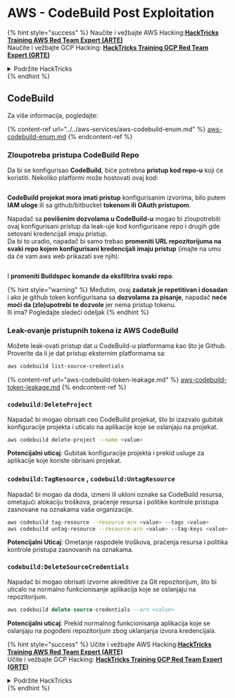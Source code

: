 # AWS - CodeBuild Post Exploitation

{% hint style="success" %}
Naučite i vežbajte AWS Hacking:<img src="/.gitbook/assets/image.png" alt="" data-size="line">[**HackTricks Training AWS Red Team Expert (ARTE)**](https://training.hacktricks.xyz/courses/arte)<img src="/.gitbook/assets/image.png" alt="" data-size="line">\
Naučite i vežbajte GCP Hacking: <img src="/.gitbook/assets/image (2).png" alt="" data-size="line">[**HackTricks Training GCP Red Team Expert (GRTE)**<img src="/.gitbook/assets/image (2).png" alt="" data-size="line">](https://training.hacktricks.xyz/courses/grte)

<details>

<summary>Podržite HackTricks</summary>

* Pogledajte [**planove pretplate**](https://github.com/sponsors/carlospolop)!
* **Pridružite se** 💬 [**Discord grupi**](https://discord.gg/hRep4RUj7f) ili [**telegram grupi**](https://t.me/peass) ili **pratite** nas na **Twitteru** 🐦 [**@hacktricks\_live**](https://twitter.com/hacktricks\_live)**.**
* **Delite hakerske trikove slanjem PR-ova na** [**HackTricks**](https://github.com/carlospolop/hacktricks) i [**HackTricks Cloud**](https://github.com/carlospolop/hacktricks-cloud) github repozitorijume.

</details>
{% endhint %}

## CodeBuild

Za više informacija, pogledajte:

{% content-ref url="../../aws-services/aws-codebuild-enum.md" %}
[aws-codebuild-enum.md](../../aws-services/aws-codebuild-enum.md)
{% endcontent-ref %}

### Zloupotreba pristupa CodeBuild Repo

Da bi se konfigurisao **CodeBuild**, biće potrebna **pristup kod repo-u** koji će koristiti. Nekoliko platformi može hostovati ovaj kod:

<figure><img src="../../../../.gitbook/assets/image (96).png" alt=""><figcaption></figcaption></figure>

**CodeBuild projekat mora imati pristup** konfigurisanim izvorima, bilo putem **IAM uloge** ili sa github/bitbucket **tokenom ili OAuth pristupom**.

Napadač sa **povišenim dozvolama u CodeBuild-u** mogao bi zloupotrebiti ovaj konfigurisani pristup da leak-uje kod konfigurisane repo i drugih gde setovani kredencijali imaju pristup.\
Da bi to uradio, napadač bi samo trebao **promeniti URL repozitorijuma na svaki repo kojem konfigurisani kredencijali imaju pristup** (imajte na umu da će vam aws web prikazati sve njih):

<figure><img src="../../../../.gitbook/assets/image (107).png" alt=""><figcaption></figcaption></figure>

I **promeniti Buildspec komande da eksfiltrira svaki repo**.

{% hint style="warning" %}
Međutim, ovaj **zadatak je repetitivan i dosadan** i ako je github token konfigurisana sa **dozvolama za pisanje**, napadač **neće moći da (zlo)upotrebi te dozvole** jer nema pristup tokenu.\
Ili ima? Pogledajte sledeći odeljak
{% endhint %}

### Leak-ovanje pristupnih tokena iz AWS CodeBuild

Možete leak-ovati pristup dat u CodeBuild-u platformama kao što je Github. Proverite da li je dat pristup eksternim platformama sa:
```bash
aws codebuild list-source-credentials
```
{% content-ref url="aws-codebuild-token-leakage.md" %}
[aws-codebuild-token-leakage.md](aws-codebuild-token-leakage.md)
{% endcontent-ref %}

### `codebuild:DeleteProject`

Napadač bi mogao obrisati ceo CodeBuild projekat, što bi izazvalo gubitak konfiguracije projekta i uticalo na aplikacije koje se oslanjaju na projekat.
```bash
aws codebuild delete-project --name <value>
```
**Potencijalni uticaj**: Gubitak konfiguracije projekta i prekid usluge za aplikacije koje koriste obrisani projekat.

### `codebuild:TagResource` , `codebuild:UntagResource`

Napadač bi mogao da doda, izmeni ili ukloni oznake sa CodeBuild resursa, ometajući alokaciju troškova, praćenje resursa i politike kontrole pristupa zasnovane na oznakama vaše organizacije.
```bash
aws codebuild tag-resource --resource-arn <value> --tags <value>
aws codebuild untag-resource --resource-arn <value> --tag-keys <value>
```
**Potencijalni Uticaj**: Ometanje raspodele troškova, praćenja resursa i politika kontrole pristupa zasnovanih na oznakama.

### `codebuild:DeleteSourceCredentials`

Napadač bi mogao obrisati izvorne akreditive za Git repozitorijum, što bi uticalo na normalno funkcionisanje aplikacija koje se oslanjaju na repozitorijum.
```sql
aws codebuild delete-source-credentials --arn <value>
```
**Potencijalni uticaj**: Prekid normalnog funkcionisanja aplikacija koje se oslanjaju na pogođeni repozitorijum zbog uklanjanja izvora kredencijala.

{% hint style="success" %}
Učite i vežbajte AWS Hacking:<img src="/.gitbook/assets/image.png" alt="" data-size="line">[**HackTricks Training AWS Red Team Expert (ARTE)**](https://training.hacktricks.xyz/courses/arte)<img src="/.gitbook/assets/image.png" alt="" data-size="line">\
Učite i vežbajte GCP Hacking: <img src="/.gitbook/assets/image (2).png" alt="" data-size="line">[**HackTricks Training GCP Red Team Expert (GRTE)**<img src="/.gitbook/assets/image (2).png" alt="" data-size="line">](https://training.hacktricks.xyz/courses/grte)

<details>

<summary>Podržite HackTricks</summary>

* Pogledajte [**planove pretplate**](https://github.com/sponsors/carlospolop)!
* **Pridružite se** 💬 [**Discord grupi**](https://discord.gg/hRep4RUj7f) ili [**telegram grupi**](https://t.me/peass) ili **pratite** nas na **Twitteru** 🐦 [**@hacktricks\_live**](https://twitter.com/hacktricks\_live)**.**
* **Delite hacking trikove slanjem PR-ova na** [**HackTricks**](https://github.com/carlospolop/hacktricks) i [**HackTricks Cloud**](https://github.com/carlospolop/hacktricks-cloud) github repozitorijume.

</details>
{% endhint %}
